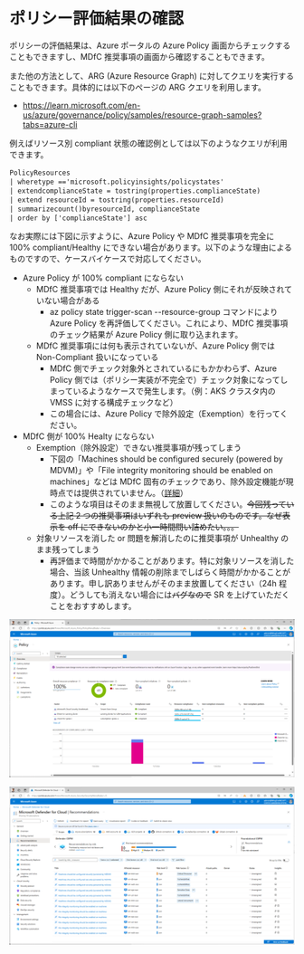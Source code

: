 # ポリシー評価結果の確認

ポリシーの評価結果は、Azure ポータルの Azure Policy 画面からチェックすることもできますし、MDfC 推奨事項の画面から確認することもできます。

また他の方法として、ARG (Azure Resource Graph) に対してクエリを実行することもできます。具体的には以下のページの ARG クエリを利用します。

- https://learn.microsoft.com/en-us/azure/governance/policy/samples/resource-graph-samples?tabs=azure-cli
 
例えばリソース別 compliant 状態の確認例としては以下のようなクエリが利用できます。

```ARG
PolicyResources
| wheretype =='microsoft.policyinsights/policystates'
| extendcomplianceState = tostring(properties.complianceState)
| extend resourceId = tostring(properties.resourceId)
| summarizecount()byresourceId, complianceState
| order by ['complianceState'] asc
```

なお実際には下図に示すように、Azure Policy や MDfC 推奨事項を完全に 100% compliant/Healthy にできない場合があります。以下のような理由によるものですので、ケースバイケースで対応してください。

- Azure Policy が 100% compliant にならない
  - MDfC 推奨事項では Healthy だが、Azure Policy 側にそれが反映されていない場合がある
    - az policy state trigger-scan --resource-group コマンドにより Azure Policy を再評価してください。これにより、MDfC 推奨事項のチェック結果が Azure Policy 側に取り込まれます。
  - MDfC 推奨事項には何も表示されていないが、Azure Policy 側では Non-Compliant 扱いになっている
    - MDfC 側でチェック対象外とされているにもかかわらず、Azure Policy 側では（ポリシー実装が不完全で）チェック対象になってしまっているようなケースで発生します。（例：AKS クラスタ内の VMSS に対する構成チェックなど）
    - この場合には、Azure Policy で除外設定（Exemption）を行ってください。
- MDfC 側が 100% Healty にならない
  - Exemption（除外設定）できない推奨事項が残ってしまう
    - 下図の「Machines should be configured securely (powered by MDVM)」や「File integrity monitoring should be enabled on machines」などは MDfC 固有のチェックであり、除外設定機能が現時点では提供されていません。（[詳細](https://learn.microsoft.com/en-us/azure/defender-for-cloud/faq-general#are-there-any-recommendations-that-don-t-support-exemption-)）
    - このような項目はそのまま無視して放置してください。~~今回残っている上記 2 つの推奨事項はいずれも preview 扱いのものです。なぜ表示を off にできないのかと小一時間問い詰めたい。。。~~
  - 対象リソースを消した or 問題を解消したのに推奨事項が Unhealthy のまま残ってしまう
    - 再評価まで時間がかかることがあります。特に対象リソースを消した場合、当該 Unhealthy 情報の削除までしばらく時間がかかることがあります。申し訳ありませんがそのまま放置してください（24h 程度）。どうしても消えない場合には~~バグなので~~ SR を上げていただくことをおすすめします。

![picture 1](./images/eae84b997b7383e29d96c10d802b7660a5a7d045ead165bc822d4819b46d39ed.png)  

![picture 0](./images/b4a54af859d5f7ae29b41cb0c2463fc89b75eeb2a43dfd2a5729803f86bfd668.png)  

